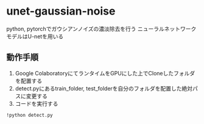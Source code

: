 # unet-gaussian-noise
python, pytorchでガウシアンノイズの濃淡除去を行う
ニューラルネットワークモデルはU-netを用いる

## 動作手順
1. Google ColaboratoryにてランタイムをGPUにした上でCloneしたフォルダを配置する
2. detect.pyにあるtrain_folder, test_folderを自分のフォルダを配置した絶対パスに変更する
3. コードを実行する
```
!python detect.py
```
